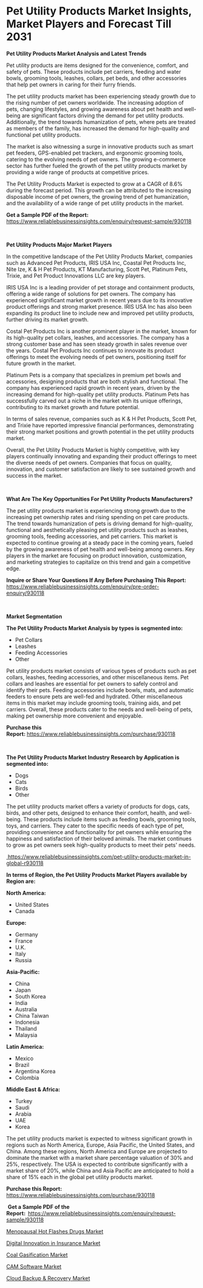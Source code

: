 <p><h1>Pet Utility Products Market Insights, Market Players and Forecast Till 2031</h1></p><p><strong>Pet Utility Products Market Analysis and Latest Trends</strong></p>
<p><p>Pet utility products are items designed for the convenience, comfort, and safety of pets. These products include pet carriers, feeding and water bowls, grooming tools, leashes, collars, pet beds, and other accessories that help pet owners in caring for their furry friends.</p><p>The pet utility products market has been experiencing steady growth due to the rising number of pet owners worldwide. The increasing adoption of pets, changing lifestyles, and growing awareness about pet health and well-being are significant factors driving the demand for pet utility products. Additionally, the trend towards humanization of pets, where pets are treated as members of the family, has increased the demand for high-quality and functional pet utility products.</p><p>The market is also witnessing a surge in innovative products such as smart pet feeders, GPS-enabled pet trackers, and ergonomic grooming tools, catering to the evolving needs of pet owners. The growing e-commerce sector has further fueled the growth of the pet utility products market by providing a wide range of products at competitive prices.</p><p>The Pet Utility Products Market is expected to grow at a CAGR of 8.6% during the forecast period. This growth can be attributed to the increasing disposable income of pet owners, the growing trend of pet humanization, and the availability of a wide range of pet utility products in the market.</p></p>
<p><strong>Get a Sample PDF of the Report:&nbsp;</strong> <a href="https://www.reliablebusinessinsights.com/enquiry/request-sample/930118">https://www.reliablebusinessinsights.com/enquiry/request-sample/930118</a></p>
<p>&nbsp;</p>
<p><strong>Pet Utility Products Major Market Players</strong></p>
<p><p>In the competitive landscape of the Pet Utility Products Market, companies such as Advanced Pet Products, IRIS USA Inc, Coastal Pet Products Inc, Nite Ize, K & H Pet Products, KT Manufacturing, Scott Pet, Platinum Pets, Trixie, and Pet Product Innovations LLC are key players. </p><p>IRIS USA Inc is a leading provider of pet storage and containment products, offering a wide range of solutions for pet owners. The company has experienced significant market growth in recent years due to its innovative product offerings and strong market presence. IRIS USA Inc has also been expanding its product line to include new and improved pet utility products, further driving its market growth.</p><p>Costal Pet Products Inc is another prominent player in the market, known for its high-quality pet collars, leashes, and accessories. The company has a strong customer base and has seen steady growth in sales revenue over the years. Costal Pet Products Inc continues to innovate its product offerings to meet the evolving needs of pet owners, positioning itself for future growth in the market.</p><p>Platinum Pets is a company that specializes in premium pet bowls and accessories, designing products that are both stylish and functional. The company has experienced rapid growth in recent years, driven by the increasing demand for high-quality pet utility products. Platinum Pets has successfully carved out a niche in the market with its unique offerings, contributing to its market growth and future potential.</p><p>In terms of sales revenue, companies such as K & H Pet Products, Scott Pet, and Trixie have reported impressive financial performances, demonstrating their strong market positions and growth potential in the pet utility products market.</p><p>Overall, the Pet Utility Products Market is highly competitive, with key players continually innovating and expanding their product offerings to meet the diverse needs of pet owners. Companies that focus on quality, innovation, and customer satisfaction are likely to see sustained growth and success in the market.</p></p>
<p>&nbsp;</p>
<p><strong>What Are The Key Opportunities For Pet Utility Products Manufacturers?</strong></p>
<p><p>The pet utility products market is experiencing strong growth due to the increasing pet ownership rates and rising spending on pet care products. The trend towards humanization of pets is driving demand for high-quality, functional and aesthetically pleasing pet utility products such as leashes, grooming tools, feeding accessories, and pet carriers. This market is expected to continue growing at a steady pace in the coming years, fueled by the growing awareness of pet health and well-being among owners. Key players in the market are focusing on product innovation, customization, and marketing strategies to capitalize on this trend and gain a competitive edge.</p></p>
<p><strong>Inquire or Share Your Questions If Any Before Purchasing This Report:</strong> <a href="https://www.reliablebusinessinsights.com/enquiry/pre-order-enquiry/930118">https://www.reliablebusinessinsights.com/enquiry/pre-order-enquiry/930118</a></p>
<p>&nbsp;</p>
<p><strong>Market Segmentation</strong></p>
<p><strong>The Pet Utility Products Market Analysis by types is segmented into:</strong></p>
<p><ul><li>Pet Collars</li><li>Leashes</li><li>Feeding Accessories</li><li>Other</li></ul></p>
<p><p>Pet utility products market consists of various types of products such as pet collars, leashes, feeding accessories, and other miscellaneous items. Pet collars and leashes are essential for pet owners to safely control and identify their pets. Feeding accessories include bowls, mats, and automatic feeders to ensure pets are well-fed and hydrated. Other miscellaneous items in this market may include grooming tools, training aids, and pet carriers. Overall, these products cater to the needs and well-being of pets, making pet ownership more convenient and enjoyable.</p></p>
<p><strong>Purchase this Report:&nbsp;</strong><a href="https://www.reliablebusinessinsights.com/purchase/930118">https://www.reliablebusinessinsights.com/purchase/930118</a></p>
<p>&nbsp;</p>
<p><strong>The Pet Utility Products Market Industry Research by Application is segmented into:</strong></p>
<p><ul><li>Dogs</li><li>Cats</li><li>Birds</li><li>Other</li></ul></p>
<p><p>The pet utility products market offers a variety of products for dogs, cats, birds, and other pets, designed to enhance their comfort, health, and well-being. These products include items such as feeding bowls, grooming tools, toys, and carriers. They cater to the specific needs of each type of pet, providing convenience and functionality for pet owners while ensuring the happiness and satisfaction of their beloved animals. The market continues to grow as pet owners seek high-quality products to meet their pets' needs.</p></p>
<p><a href="https://www.reliablebusinessinsights.com/pet-utility-products-market-in-global-r930118">&nbsp;https://www.reliablebusinessinsights.com/pet-utility-products-market-in-global-r930118</a></p>
<p><strong>In terms of Region, the Pet Utility Products Market Players available by Region are:</strong></p>
<p>
    <p> <strong> North America: </strong>
        <ul>
            <li>United States</li>
            <li>Canada</li>
        </ul>
        </p> 
    <p> <strong> Europe: </strong>
        <ul>
            <li>Germany</li>
            <li>France</li>
            <li>U.K.</li>
            <li>Italy</li>
            <li>Russia</li>
        </ul>
        </p> 
    <p> <strong> Asia-Pacific: </strong>
        <ul>
            <li>China</li>
            <li>Japan</li>
            <li>South Korea</li>
            <li>India</li>
            <li>Australia</li>
            <li>China Taiwan</li>
            <li>Indonesia</li>
            <li>Thailand</li>
            <li>Malaysia</li>
        </ul>
        </p> 
    <p> <strong> Latin America: </strong>
        <ul>
            <li>Mexico</li>
            <li>Brazil</li>
            <li>Argentina Korea</li>
            <li>Colombia</li>
        </ul>
        </p> 
    <p> <strong> Middle East & Africa: </strong>
        <ul>
            <li>Turkey</li>
            <li>Saudi</li>
            <li>Arabia</li>
            <li>UAE</li>
            <li>Korea</li>
        </ul>
    </p>
    </p>
<p><p>The pet utility products market is expected to witness significant growth in regions such as North America, Europe, Asia Pacific, the United States, and China. Among these regions, North America and Europe are projected to dominate the market with a market share percentage valuation of 30% and 25%, respectively. The USA is expected to contribute significantly with a market share of 20%, while China and Asia Pacific are anticipated to hold a share of 15% each in the global pet utility products market.</p></p>
<p><strong>Purchase this Report: </strong><a href="https://www.reliablebusinessinsights.com/purchase/930118">https://www.reliablebusinessinsights.com/purchase/930118</a></p>
<p>&nbsp;<strong>Get a Sample PDF of the Report:&nbsp;&nbsp;</strong><a href="https://www.reliablebusinessinsights.com/enquiry/request-sample/930118">https://www.reliablebusinessinsights.com/enquiry/request-sample/930118</a></p>
<p><strong></strong></p>
<p><p><a href="https://github.com/arionmp/Market-Research-Report-List-5/blob/main/menopausal-hot-flashes-drugs-market.md">Menopausal Hot Flashes Drugs Market</a></p><p><a href="https://medium.com/@jayrussel94/global-digital-innovation-in-insurance-market-trends-insights-into-growth-opportunities-and-06aea6cffed6">Digital Innovation in Insurance Market</a></p><p><a href="https://medium.com/@jeancoleman732/coal-gasification-market-outlook-complete-industry-analysis-2024-to-2031-3fe74ebdd3f3">Coal Gasification Market</a></p><p><a href="https://medium.com/@haangelat16/emerging-cam-software-market-opportunities-market-analysis-for-investors-and-stakeholders-f2d2e4f6f5f4">CAM Software Market</a></p><p><a href="https://medium.com/@earlecmcneil/insights-into-the-cloud-backup-recovery-market-market-players-market-size-geographical-16d0af5bf111">Cloud Backup & Recovery Market</a></p></p>